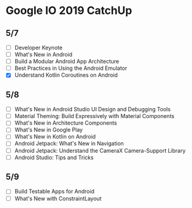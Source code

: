 # Google IO 2019 CatchUp

## 5/7

- [ ] Developer Keynote
- [ ]  What's New in Android
- [ ]  Build a Modular Android App Architecture
- [ ]  Best Practices in Using the Android Emulator
- [x]  Understand Kotlin Coroutines on Android

## 5/8

- [ ]  What's New in Android Studio UI Design and Debugging Tools
- [ ]  Material Theming: Build Expressively with Material Components
- [ ]  What's New in Architecture Components
- [ ]  What's New in Google Play
- [ ]  What's New in Kotlin on Android
- [ ]  Android Jetpack: What's New in Navigation
- [ ]  Android Jetpack: Understand the CameraX Camera-Support Library
- [ ]  Android Studio: Tips and Tricks

## 5/9

- [ ]  Build Testable Apps for Android
- [ ]  What's New with ConstraintLayout
